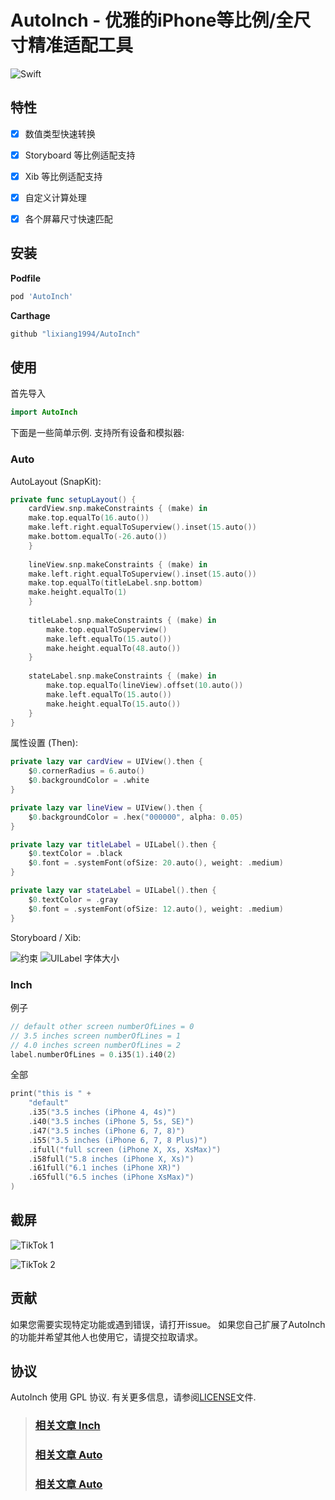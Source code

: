 # AutoInch - 优雅的iPhone等比例/全尺寸精准适配工具

![Swift](https://img.shields.io/badge/Swift-4.2-orange.svg)

## 特性

- [x] 数值类型快速转换
- [x] Storyboard 等比例适配支持 
- [x] Xib 等比例适配支持 
- [x] 自定义计算处理
- [x] 各个屏幕尺寸快速匹配


## 安装

**Podfile**

```ruby
pod 'AutoInch'
```

**Carthage**

```ruby
github "lixiang1994/AutoInch"
```

## 使用

首先导入

```swift
import AutoInch
```

下面是一些简单示例. 支持所有设备和模拟器:

### Auto


AutoLayout (SnapKit): 

```swift
private func setupLayout() {
    cardView.snp.makeConstraints { (make) in
	make.top.equalTo(16.auto())
	make.left.right.equalToSuperview().inset(15.auto())
	make.bottom.equalTo(-26.auto())
    }
	
    lineView.snp.makeConstraints { (make) in
	make.left.right.equalToSuperview().inset(15.auto())
	make.top.equalTo(titleLabel.snp.bottom)
	make.height.equalTo(1)
    }
        
    titleLabel.snp.makeConstraints { (make) in
        make.top.equalToSuperview()
        make.left.equalTo(15.auto())
        make.height.equalTo(48.auto())
    }
        
    stateLabel.snp.makeConstraints { (make) in
        make.top.equalTo(lineView).offset(10.auto())
        make.left.equalTo(15.auto())
        make.height.equalTo(15.auto())
    }
}
```

属性设置 (Then):

```swift
private lazy var cardView = UIView().then {
    $0.cornerRadius = 6.auto()
    $0.backgroundColor = .white
}

private lazy var lineView = UIView().then {
    $0.backgroundColor = .hex("000000", alpha: 0.05)
}

private lazy var titleLabel = UILabel().then {
    $0.textColor = .black
    $0.font = .systemFont(ofSize: 20.auto(), weight: .medium)
}

private lazy var stateLabel = UILabel().then {
    $0.textColor = .gray
    $0.font = .systemFont(ofSize: 12.auto(), weight: .medium)
}
```

Storyboard / Xib:

![约束](Resources/Storyboard%20Constraint.png)
![UILabel 字体大小](Resources/Storyboard%20Label%20Font.png)

### Inch

例子

```swift
// default other screen numberOfLines = 0
// 3.5 inches screen numberOfLines = 1
// 4.0 inches screen numberOfLines = 2
label.numberOfLines = 0.i35(1).i40(2)
```

全部

```swift
print("this is " +
    "default"
    .i35("3.5 inches (iPhone 4, 4s)")
    .i40("3.5 inches (iPhone 5, 5s, SE)")
    .i47("3.5 inches (iPhone 6, 7, 8)")
    .i55("3.5 inches (iPhone 6, 7, 8 Plus)")
    .ifull("full screen (iPhone X, Xs, XsMax)")
    .i58full("5.8 inches (iPhone X, Xs)")
    .i61full("6.1 inches (iPhone XR)")
    .i65full("6.5 inches (iPhone XsMax)")
)
```


## 截屏

![TikTok 1](Resources/Storyboard%20TikTok%20Demo1.jpg)

![TikTok 2](Resources/Storyboard%20TikTok%20Demo2.jpg)

## 贡献

如果您需要实现特定功能或遇到错误，请打开issue。
如果您自己扩展了AutoInch的功能并希望其他人也使用它，请提交拉取请求。

## 协议

AutoInch 使用 GPL 协议. 有关更多信息，请参阅[LICENSE](LICENSE)文件.


>### [相关文章 Inch](https://www.jianshu.com/p/d2c09cb65ef7)
>### [相关文章 Auto](https://www.jianshu.com/p/e0e12206e0c7)
>### [相关文章 Auto](https://www.jianshu.com/p/48c67d0c95b6)
